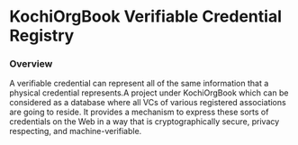 # KochiOrgBook Verifiable Credential Registry

### Overview
A verifiable credential can represent all of the same information that a physical credential represents.A project under KochiOrgBook which can be considered as a database where all VCs of various registered associations are going to reside. It provides a mechanism to express these sorts of credentials on the Web in a way that is cryptographically secure, privacy respecting, and machine-verifiable.









